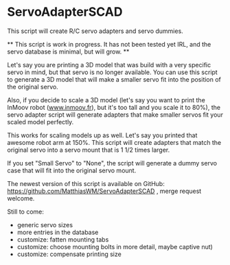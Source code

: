 # ServoAdapterSCAD

This script will create R/C servo adapters and servo dummies.

** This script is work in progress. It has not been tested yet IRL, and the servo database is minimal, but will grow. **
 
Let's say you are printing a 3D model that was build with a very specific servo in mind, but that servo is no longer available. You can use this script to generate a 3D model that will make a smaller servo fit into the position of the original servo.
 
Also, if you decide to scale a 3D model (let's say you want to print the InMoov robot (www.inmoov.fr), but it's too tall and you scale it to 80%), the servo adapter script will generate adapters that make smaller servos fit your scaled model perfectly.

This works for scaling models up as well. Let's say you printed that awesome robot arm at 150%. This script will create adapters that match the original servo into a servo mount that is 1 1/2 times larger.

If you set "Small Servo" to "None", the script will generate a dummy servo case that will fit into the original servo mount.

The newest version of this script is available on GitHub: https://github.com/MatthiasWM/ServoAdapterSCAD , merge request welcome.

Still to come:
* generic servo sizes
* more entries in the database
* customize: fatten mounting tabs
* customize: choose mounting bolts in more detail, maybe captive nut)
* customize: compensate printing size
